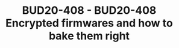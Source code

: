 ---
categories:
- bud20
image:
  featured: 'true'
  path: https://static.linaro.org/connect/bud20/images/BUD20-408.png
session_id: BUD20-408
session_speakers:
- speaker_bio: Currently working as part of Support and Solutions team, Linaro. Responsible
    for activities related to platform security like OP-TEE, trusted firmware, boot-loaders
    etc. Also responsible for tool-chain support activities.<br /> <br /> Contributed
    in various open source projects like OP-TEE, TF-A, u-boot, edk2, Linux etc.<br
    /> <br /> Apart form technical stuff, I have keen interest in sports like badminton,
    table tennis, chess etc.
  speaker_company: Linaro
  speaker_image: http://avatars.sched.co/8/c5/7234997/avatar.jpg.320x320px.jpg?1a1
  speaker_name: Sumit Garg
  speaker_position: Software Engineer
  speaker_role: attendee, speaker
session_track: Security
tag: session
tags: Security
title: BUD20-408 - BUD20-408 Encrypted firmwares and how to bake them right
---